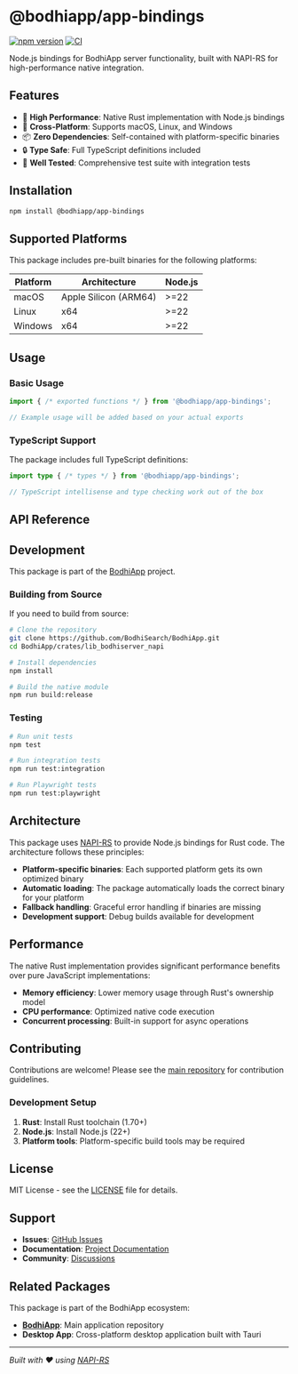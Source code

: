 # @bodhiapp/app-bindings

[![npm version](https://badge.fury.io/js/@bodhiapp%2Fapp-bindings.svg)](https://badge.fury.io/js/@bodhiapp%2Fapp-bindings)
[![CI](https://github.com/BodhiSearch/BodhiApp/actions/workflows/build.yml/badge.svg)](https://github.com/BodhiSearch/BodhiApp/actions/workflows/build.yml)

Node.js bindings for BodhiApp server functionality, built with NAPI-RS for high-performance native integration.

## Features

- 🚀 **High Performance**: Native Rust implementation with Node.js bindings
- 🔄 **Cross-Platform**: Supports macOS, Linux, and Windows
- 📦 **Zero Dependencies**: Self-contained with platform-specific binaries
- 🔒 **Type Safe**: Full TypeScript definitions included
- 🧪 **Well Tested**: Comprehensive test suite with integration tests

## Installation

```bash
npm install @bodhiapp/app-bindings
```

## Supported Platforms

This package includes pre-built binaries for the following platforms:

| Platform | Architecture | Node.js |
|----------|-------------|---------|
| macOS | Apple Silicon (ARM64) | >=22 |
| Linux | x64 | >=22 |
| Windows | x64 | >=22 |

## Usage

### Basic Usage

```javascript
import { /* exported functions */ } from '@bodhiapp/app-bindings';

// Example usage will be added based on your actual exports
```

### TypeScript Support

The package includes full TypeScript definitions:

```typescript
import type { /* types */ } from '@bodhiapp/app-bindings';

// TypeScript intellisense and type checking work out of the box
```

## API Reference

<!-- API documentation will be generated based on your actual exports -->

## Development

This package is part of the [BodhiApp](https://github.com/BodhiSearch/BodhiApp) project. 

### Building from Source

If you need to build from source:

```bash
# Clone the repository
git clone https://github.com/BodhiSearch/BodhiApp.git
cd BodhiApp/crates/lib_bodhiserver_napi

# Install dependencies
npm install

# Build the native module
npm run build:release
```

### Testing

```bash
# Run unit tests
npm test

# Run integration tests
npm run test:integration

# Run Playwright tests
npm run test:playwright
```

## Architecture

This package uses [NAPI-RS](https://napi.rs/) to provide Node.js bindings for Rust code. The architecture follows these principles:

- **Platform-specific binaries**: Each supported platform gets its own optimized binary
- **Automatic loading**: The package automatically loads the correct binary for your platform
- **Fallback handling**: Graceful error handling if binaries are missing
- **Development support**: Debug builds available for development

## Performance

The native Rust implementation provides significant performance benefits over pure JavaScript implementations:

- **Memory efficiency**: Lower memory usage through Rust's ownership model
- **CPU performance**: Optimized native code execution
- **Concurrent processing**: Built-in support for async operations

## Contributing

Contributions are welcome! Please see the [main repository](https://github.com/BodhiSearch/BodhiApp) for contribution guidelines.

### Development Setup

1. **Rust**: Install Rust toolchain (1.70+)
2. **Node.js**: Install Node.js (22+)
3. **Platform tools**: Platform-specific build tools may be required

## License

MIT License - see the [LICENSE](https://github.com/BodhiSearch/BodhiApp/blob/main/LICENSE) file for details.

## Support

- **Issues**: [GitHub Issues](https://github.com/BodhiSearch/BodhiApp/issues)
- **Documentation**: [Project Documentation](https://github.com/BodhiSearch/BodhiApp#readme)
- **Community**: [Discussions](https://github.com/BodhiSearch/BodhiApp/discussions)

## Related Packages

This package is part of the BodhiApp ecosystem:

- **[BodhiApp](https://github.com/BodhiSearch/BodhiApp)**: Main application repository
- **Desktop App**: Cross-platform desktop application built with Tauri

---

*Built with ❤️ using [NAPI-RS](https://napi.rs/)* 
